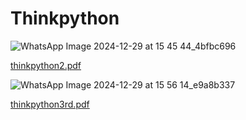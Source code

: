 # Thinkpython

![WhatsApp Image 2024-12-29 at 15 45 44_4bfbc696](https://github.com/user-attachments/assets/0e243ce1-d98e-460e-8d47-96e93cf5356d)


[thinkpython2.pdf](https://github.com/user-attachments/files/18269110/thinkpython2.pdf)





![WhatsApp Image 2024-12-29 at 15 56 14_e9a8b337](https://github.com/user-attachments/assets/f62d869e-e403-41cc-8a4e-506411a2df58)



[thinkpython3rd.pdf](https://github.com/user-attachments/files/18269140/thinkpython3rd.pdf)



